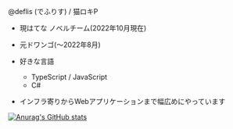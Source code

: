 @deflis (でふりす) / 猫ロキP
- 現はてな ノベルチーム(2022年10月現在)
- 元ドワンゴ(〜2022年8月)

- 好きな言語
  - TypeScript / JavaScript
  - C#

- インフラ寄りからWebアプリケーションまで幅広めにやっています

[![Anurag's GitHub stats](https://github-readme-stats.vercel.app/api?username=deflis)](https://github.com/anuraghazra/github-readme-stats)
